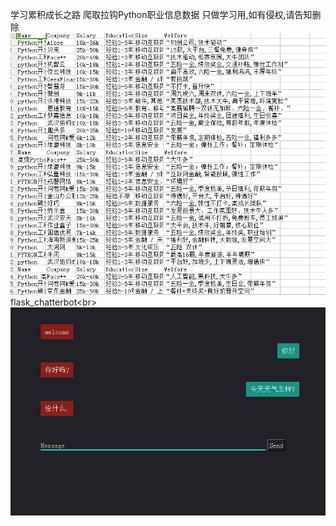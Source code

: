 学习累积成长之路
爬取拉钩Python职业信息数据 
只做学习用,如有侵权,请告知删除
![Alt text](https://github.com/ThierryGt/rearning_document/raw/master/picture_folder/1.png)
flask_chatterbot\<br>
![Alt text](https://github.com/ThierryGt/rearning_document/raw/master/picture_folder/2.jpg)
